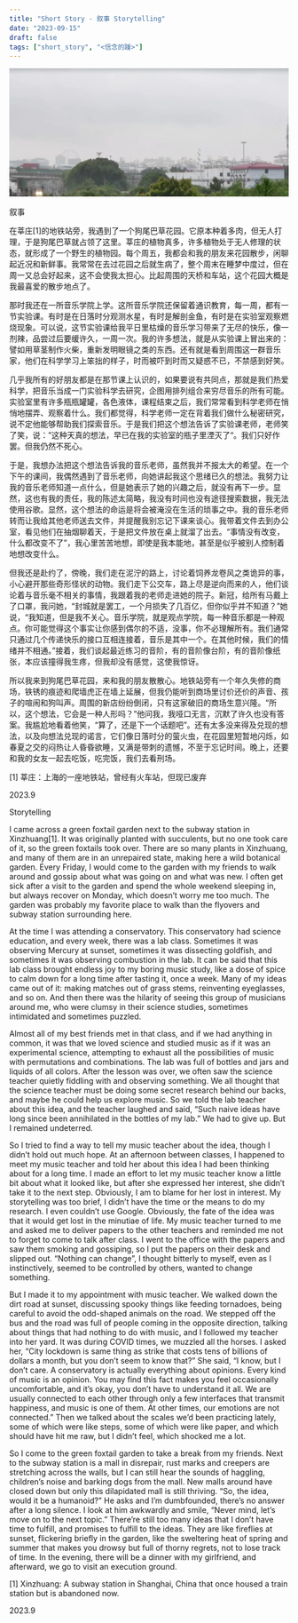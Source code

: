 ```yaml
---
title: "Short Story - 叙事 Storytelling"
date: "2023-09-15"
draft: false
tags: ["short_story", "<信念的踵>"]
---
```

![img](./images/head.jpg)

叙事

在莘庄[1]的地铁站旁，我遇到了一个狗尾巴草花园。它原本种着多肉，但无人打理，于是狗尾巴草就占领了这里。莘庄的植物真多，许多植物处于无人修理的状态，就形成了一个野生的植物园。每个周五，我都会和我的朋友来花园散步，闲聊起近况和新鲜事。我常常在去过花园之后就生病了，整个周末在睡梦中度过，但在周一又总会好起来，这不会使我太担心。比起周围的天桥和车站，这个花园大概是我最喜爱的散步地点了。

那时我还在一所音乐学院上学。这所音乐学院还保留着通识教育，每一周，都有一节实验课。有时是在日落时分观测水星，有时是解剖金鱼，有时是在实验室观察燃烧现象。可以说，这节实验课给我平日里枯燥的音乐学习带来了无尽的快乐，像一剂辣，品尝过后要缓许久，一周一次。我的许多想法，就是从实验课上冒出来的：譬如用草茎制作火柴，重新发明眼镜之类的东西。还有就是看到周围这一群音乐家，他们在科学学习上笨拙的样子，时而被吓到时而又疑惑不已，不禁感到好笑。

几乎我所有的好朋友都是在那节课上认识的，如果要说有共同点，那就是我们热爱科学，把音乐当成一门实验科学去研究，企图用排列组合来穷尽音乐的所有可能。实验室里有许多瓶瓶罐罐，各色液体，课程结束之后，我们常常看到科学老师在悄悄地摆弄、观察着什么。我们都觉得，科学老师一定在背着我们做什么秘密研究，说不定他能够帮助我们探索音乐。于是我们把这个想法告诉了实验课老师，老师笑了笑，说：”这种天真的想法，早已在我的实验室的瓶子里湮灭了“。我们只好作罢。但我仍然不死心。

于是，我想办法把这个想法告诉我的音乐老师，虽然我并不报太大的希望。在一个下午的课间，我偶然遇到了音乐老师，向她讲起我这个思绪已久的想法。我努力让我的音乐老师知道一点什么，但是她表示了她的兴趣之后，就没有再下一步。显然，这也有我的责任，我的陈述太简略，我没有时间也没有途径搜索数据，我无法使用谷歌。显然，这个想法的命运是将会被淹没在生活的琐事之中。我的音乐老师转而让我给其他老师送去文件，并提醒我别忘记下课来谈心。我带着文件去到办公室，看见他们在抽烟聊着天，于是把文件放在桌上就溜了出去。“事情没有改变，什么都改变不了”，我心里苦苦地想，即使是我本能地，甚至是似乎被别人控制着地想改变什么。

但我还是赴约了，傍晚，我们走在泥泞的路上，讨论着饲养龙卷风之类诡异的事，小心避开那些奇形怪状的动物。我们走下公交车，路上尽是逆向而来的人，他们谈论着与音乐毫不相关的事情，我跟着我的老师走进她的院子。新冠，给所有马戴上了口罩，我问她，“封城就是罢工，一个月损失了几百亿，但你似乎并不知道？”她说，“我知道，但是我不关心。音乐学院，就是观点学院，每一种音乐都是一种观点。你可能觉得这个事实让你感到偶尔的不适，没事，你不必理解所有。我们通常只通过几个传递快乐的接口互相连接着，音乐是其中一个。在其他时候，我们的情绪并不相通。”接着，我们谈起最近练习的音阶，有的音阶像台阶，有的音阶像纸张，本应该撞得我生疼，但我却没有感觉，这使我惊讶。

所以我来到狗尾巴草花园，来和我的朋友散散心。地铁站旁有一个年久失修的商场，铁锈的痕迹和爬墙虎正在墙上延展，但我仍能听到商场里讨价还价的声音、孩子的喧闹和狗叫声。周围的新店纷纷倒闭，只有这家破旧的商场生意兴隆。“所以，这个想法，它会是一种人形吗？”他问我，我哑口无言，沉默了许久也没有答案。我尴尬地看着他笑，“算了，还是下一个话题吧”。还有太多没来得及兑现的想法，以及向想法兑现的诺言，它们像日落时分的萤火虫，在花园里短暂地闪烁，如春夏之交的闷热让人昏昏欲睡，又满是带刺的遗憾，不至于忘记时间。晚上，还要和我的女友一起去吃饭，吃完饭，我们去看刑场。

[1] 莘庄：上海的一座地铁站，曾经有火车站，但现已废弃

2023.9


Storytelling

I came across a green foxtail garden next to the subway station in Xinzhuang[1]. It was originally planted with succulents, but no one took care of it, so the green foxtails took over. There are so many plants in Xinzhuang, and many of them are in an unrepaired state, making here a wild botanical garden. Every Friday, I would come to the garden with my friends to walk around and gossip about what was going on and what was new. I often get sick after a visit to the garden and spend the whole weekend sleeping in, but always recover on Monday, which doesn’t worry me too much. The garden was probably my favorite place to walk than the flyovers and subway station surrounding here.

At the time I was attending a conservatory. This conservatory had science education, and every week, there was a lab class. Sometimes it was observing Mercury at sunset, sometimes it was dissecting goldfish, and sometimes it was observing combustion in the lab. It can be said that this lab class brought endless joy to my boring music study, like a dose of spice to calm down for a long time after tasting it, once a week. Many of my ideas came out of it: making matches out of grass stems, reinventing eyeglasses, and so on. And then there was the hilarity of seeing this group of musicians around me, who were clumsy in their science studies, sometimes intimidated and sometimes puzzled.

Almost all of my best friends met in that class, and if we had anything in common, it was that we loved science and studied music as if it was an experimental science, attempting to exhaust all the possibilities of music with permutations and combinations. The lab was full of bottles and jars and liquids of all colors. After the lesson was over, we often saw the science teacher quietly fiddling with and observing something. We all thought that the science teacher must be doing some secret research behind our backs, and maybe he could help us explore music. So we told the lab teacher about this idea, and the teacher laughed and said, “Such naive ideas have long since been annihilated in the bottles of my lab.” We had to give up. But I remained undeterred.

So I tried to find a way to tell my music teacher about the idea, though I didn’t hold out much hope. At an afternoon between classes, I happened to meet my music teacher and told her about this idea I had been thinking about for a long time. I made an effort to let my music teacher know a little bit about what it looked like, but after she expressed her interest, she didn’t take it to the next step. Obviously, I am to blame for her lost in interest. My storytelling was too brief, I didn’t have the time or the means to do my research. I even couldn’t use Google. Obviously, the fate of the idea was that it would get lost in the minutiae of life. My music teacher turned to me and asked me to deliver papers to the other teachers and reminded me not to forget to come to talk after class. I went to the office with the papers and saw them smoking and gossiping, so I put the papers on their desk and slipped out. “Nothing can change”, I thought bitterly to myself, even as I instinctively, seemed to be controlled by others, wanted to change something.

But I made it to my appointment with music teacher. We walked down the dirt road at sunset, discussing spooky things like feeding tornadoes, being careful to avoid the odd-shaped animals on the road. We stepped off the bus and the road was full of people coming in the opposite direction, talking about things that had nothing to do with music, and I followed my teacher into her yard. It was during COVID times, we muzzled all the horses. I asked her, “City lockdown is same thing as strike that costs tens of billions of dollars a month, but you don’t seem to know that?” She said, “I know, but I don’t care. A conservatory is actually everything about opinions. Every kind of music is an opinion. You may find this fact makes you feel occasionally uncomfortable, and it’s okay, you don’t have to understand it all. We are usually connected to each other through only a few interfaces that transmit happiness, and music is one of them. At other times, our emotions are not connected.” Then we talked about the scales we’d been practicing lately, some of which were like steps, some of which were like paper, and which should have hit me raw, but I didn’t feel, which shocked me a lot.

So I come to the green foxtail garden to take a break from my friends. Next to the subway station is a mall in disrepair, rust marks and creepers are stretching across the walls, but I can still hear the sounds of haggling, children’s noise and barking dogs from the mall. New malls around have closed down but only this dilapidated mall is still thriving. “So, the idea, would it be a humanoid?” He asks and I’m dumbfounded, there’s no answer after a long silence. I look at him awkwardly and smile, “Never mind, let’s move on to the next topic.” There’re still too many ideas that I don’t have time to fulfill, and promises to fulfill to the ideas. They are like fireflies at sunset, flickering briefly in the garden, like the sweltering heat of spring and summer that makes you drowsy but full of thorny regrets, not to lose track of time. In the evening, there will be a dinner with my girlfriend, and afterward, we go to visit an execution ground.

[1] Xinzhuang: A subway station in Shanghai, China that once housed a train station but is abandoned now.

2023.9
